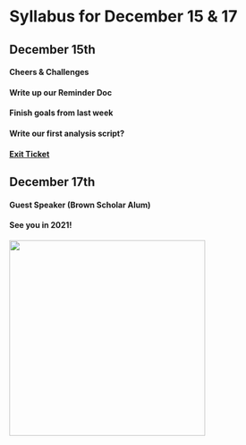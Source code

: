 # Syllabus for December 15 & 17


## December 15th
#### Cheers & Challenges
#### Write up our Reminder Doc
#### Finish goals from last week
#### Write our first analysis script?
#### [Exit Ticket](https://docs.google.com/forms/d/e/1FAIpQLSfhexyVY226Fo7eyEtHve_MwAFkbjSh_eVrbftjhPyLBquDqQ/viewform?usp=sf_link)


## December 17th
#### Guest Speaker (Brown Scholar Alum)
#### See you in 2021!

<div><div align="left" width=80px>
    <img src="https://2021happynewyear.com/wp-content/uploads/2020/02/new-year-images-2021.jpg" width="350"">
</div></div>